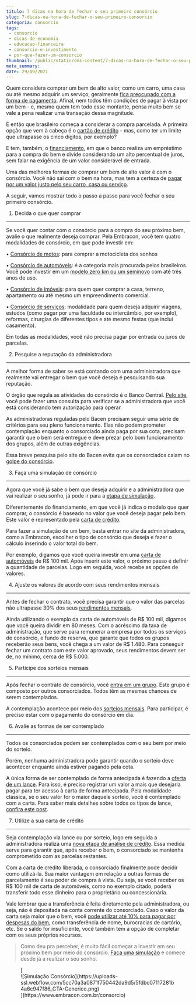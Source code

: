 ```yaml
---
titulo: 7 dicas na hora de fechar o seu primeiro consórcio
slug: 7-dicas-na-hora-de-fechar-o-seu-primeiro-consorcio
categoria: consorcio
tags:
 - consorcio
 - dicas-de-economia
 - educacao-financeira
 - consorcio-e-investimento
 - por-que-fazer-um-consorcio
thumbnail: /public/static/cms-content/7-dicas-na-hora-de-fechar-o-seu-primeiro-consorcio.jpg
meta_summary: 
date: 29/09/2021
---
```

Quem considera comprar um bem de alto valor, como um carro, uma casa ou até mesmo adquirir um serviço, geralmente [fica preocupado com a forma de pagamento](https://www.embracon.com.br/blog/entenda-o-pagamento-do-bem-no-consorcio). Afinal, nem todos têm condições de pagar à vista por um bem - e, mesmo quem tem todo esse montante, pensa muito bem se vale a pena realizar uma transação dessa magnitude.

É então que brasileiro começa a considerar a compra parcelada. A primeira opção que vem à cabeça é o [cartão de crédito](https://www.embracon.com.br/blog/divida-de-cartao-de-credito-como-sair-dela-e-nao-entrar-mais) - mas, como ter um limite que ultrapasse os cinco dígitos, por exemplo?

E tem, também, o [financiamento](https://www.embracon.com.br/blog/sabe-a-diferenca-entre-consorcio-e-financiamento-a-gente-te-conta), em que o banco realiza um empréstimo para a compra do bem e divide considerando um alto percentual de juros, sem falar na exigência de um valor considerável de entrada.

Uma das melhores formas de comprar um bem de alto valor é com o consórcio. Você não sai com o bem na hora, mas tem a certeza de [pagar por um valor justo pelo seu carro, casa ou serviço](https://www.embracon.com.br/blog/consorcios-segredos-que-nao-te-contaram).

A seguir, vamos mostrar todo o passo a passo para você fechar o seu primeiro consórcio.

 1) Decida o que quer comprar
-----------------------------

Se você quer contar com o consórcio para a compra do seu próximo bem, avalie o que realmente deseja comprar. Pela Embracon, você tem quatro modalidades de consórcio, em que pode investir em:

 • [Consórcio de motos](https://www.embracon.com.br/blog/5-vantagens-consorcio-de-moto): para comprar a motocicleta dos sonhos

 • [Consórcio de automóveis](https://www.embracon.com.br/blog/sobre-o-consorcio-de-veiculos-embracon): é a categoria mais procurada pelos brasileiros. Você pode investir em um [modelo zero km ou um seminovo](https://www.embracon.com.br/blog/carro-zero-ou-seminovo) com até três anos de uso.

 • [Consórcio de imóveis](https://www.embracon.com.br/blog/guia-completo-consorcio-imobiliario): para quem quer comprar a casa, terreno, apartamento ou até mesmo um empreendimento comercial.

 • [Consórcio de serviços](https://www.embracon.com.br/blog/consorcio-de-servicos-tudo-o-que-voce-precisa-saber-sobre-o-assunto): modalidade para quem deseja adquirir viagens, estudos (como pagar por uma faculdade ou intercâmbio, por exemplo), reformas, cirurgias de diferentes tipos e até mesmo festas (que inclui casamento).

Em todas as modalidades, você não precisa pagar por entrada ou juros de parcelas.

 2) Pesquise a reputação da administradora
------------------------------------------

A melhor forma de saber se está contando com uma administradora que realmente vai entregar o bem que você deseja é pesquisando sua reputação.

O órgão que regula as atividades do consórcio é o Banco Central. [Pelo site](https://www3.bcb.gov.br/ranking/consorcio.do), você pode fazer uma consulta para verificar se a administradora que você está considerando tem autorização para operar.

As administradoras reguladas pelo Bacen precisam seguir uma série de critérios para seu pleno funcionamento. Elas não podem prometer contemplação enquanto o consorciado ainda paga por sua cota, precisam garantir que o bem será entregue e deve prezar pelo bom funcionamento dos grupos, além de outras exigências.

Essa breve pesquisa pelo site do Bacen evita que os consorciados caiam no [golpe do consórcio](https://www.embracon.com.br/blog/fraude-em-consorcio-como-nao-cair-em-golpes).

 3) Faça uma simulação de consórcio
-----------------------------------

Agora que você já sabe o bem que deseja adquirir e a administradora que vai realizar o seu sonho, já pode ir para a [etapa de simulação](https://www.embracon.com.br/blog/simulacao-de-consorcio).

Diferentemente do financiamento, em que você já indica o modelo que quer comprar, o consórcio é baseado no valor que você deseja pagar pelo bem. Este valor é representado pela [carta de crédito](https://www.embracon.com.br/blog/tudo-o-que-voce-precisa-saber-sobre-a-carta-de-credito-de-consorcios).

Para fazer a simulação de um bem, basta entrar no site da administradora, como a Embracon, escolher o tipo de consórcio que deseja e fazer o cálculo inserindo o valor total do bem.

Por exemplo, digamos que você queira investir em uma [carta de automóveis](https://www.embracon.com.br/blog/duvidas-frequentes-consorcio-de-carro) de R$ 100 mil. Após inserir este valor, o próximo passo é definir a quantidade de parcelas. Logo em seguida, você recebe as opções de valores.

 4) Ajuste os valores de acordo com seus rendimentos mensais
------------------------------------------------------------

Antes de fechar o contrato, você precisa garantir que o valor das parcelas não ultrapasse 30% dos seus [rendimentos mensais](https://www.embracon.com.br/blog/5-dicas-para-pagar-seu-consorcio-sem-preocupacao).

Ainda utilizando o exemplo da carta de automóveis de R$ 100 mil, digamos que você queira dividir em 80 meses. Com o acréscimo da taxa de administração, que serve para remunerar a empresa por todos os serviços de consórcio, e fundo de reserva, que garante que todos os grupos receberão seus bens, você chega a um valor de R$ 1.480. Para conseguir fechar um contrato com este valor aprovado, seus rendimentos devem ser de, no mínimo, cerca de R$ 5.000.

 5) Participe dos sorteios mensais
----------------------------------

Após fechar o contrato de consórcio, você [entra em um grupo](https://www.embracon.com.br/conhecaoconsorcio/o-que-e-um-grupo-de-consorcio). Este grupo é composto por outros consorciados. Todos têm as mesmas chances de serem contemplados.

A contemplação acontece por meio dos [sorteios mensais](https://www.embracon.com.br/blog/assembleia-de-consorcio-como-funciona). Para participar, é preciso estar com o pagamento do consórcio em dia.

 6) Avalie as formas de ser contemplado
---------------------------------------

Todos os consorciados podem ser contemplados com o seu bem por meio do sorteio.

Porém, nenhuma administradora pode garantir quando o sorteio deve acontecer enquanto ainda estiver pagando pela cota.

A única forma de ser contemplado de forma antecipada é fazendo a [oferta de um lance](https://www.embracon.com.br/blog/saiba-como-definir-o-valor-de-lance-para-ser-contemplado-mais-rapido). Para isso, é preciso registrar um valor a mais que desejaria pagar para ter acesso à carta de forma antecipada. Pela modalidade clássica, se o seu valor for o maior daquele sorteio, você é contemplado com a carta. Para saber mais detalhes sobre todos os tipos de lance, [confira este post](https://www.embracon.com.br/blog/como-funcionam-os-tipos-de-lances-no-consorcio).

 7) Utilize a sua carta de crédito
----------------------------------

Seja contemplação via lance ou por sorteio, logo em seguida a administradora realiza uma [nova etapa de análise de crédito](https://www.embracon.com.br/conhecaoconsorcio/ao-ser-contemplado-sera-feita-analise-para-liberacao-do-meu-credito). Essa medida serve para garantir que, após receber o bem, o consorciado se mantenha comprometido com as parcelas restantes.

Com a carta de crédito liberada, o consorciado finalmente pode decidir como utilizá-la. Sua maior vantagem em relação a outras formas de parcelamento é seu poder de compra à vista. Ou seja, se você receber os R$ 100 mil de carta de automóveis, como no exemplo citado, poderá transferir todo esse dinheiro para o proprietário ou concessionária.

Vale lembrar que a transferência é feita diretamente pela administradora, ou seja, não é depositada na conta corrente do consorciado. Caso o valor da carta seja maior que o bem, você [pode utilizar até 10% para pagar por despesas do bem](https://www.embracon.com.br/blog/e-possivel-pagar-tributos-do-veiculo-com-o-saldo-excedente-do-consorcio), como transferência de nome, burocracias de cartório, etc. Se o saldo for insuficiente, você também tem a opção de completar com os seus próprios recursos.

> Como deu pra perceber, é muito fácil começar a investir em seu próximo bem por meio do consórcio. [Faça uma simulação](https://www.embracon.com.br/consorcio) e comece desde já a realizar o seu sonho.

<figure class="w-richtext-figure-type-image w-richtext-align-center">[<div>![Simulação Consórcio](https://uploads-ssl.webflow.com/5cc70a3a0871f750442da9d5/5fdbc07117281b4a6c947f86_CTA-Generico.png)</div>](https://www.embracon.com.br/consorcio)</figure>
